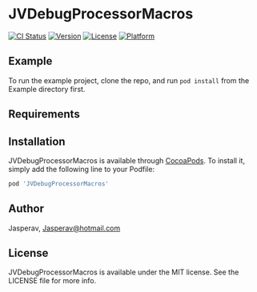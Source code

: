 # JVDebugProcessorMacros

[![CI Status](https://img.shields.io/travis/Jasperav/JVDebugProcessorMacros.svg?style=flat)](https://travis-ci.org/Jasperav/JVDebugProcessorMacros)
[![Version](https://img.shields.io/cocoapods/v/JVDebugProcessorMacros.svg?style=flat)](https://cocoapods.org/pods/JVDebugProcessorMacros)
[![License](https://img.shields.io/cocoapods/l/JVDebugProcessorMacros.svg?style=flat)](https://cocoapods.org/pods/JVDebugProcessorMacros)
[![Platform](https://img.shields.io/cocoapods/p/JVDebugProcessorMacros.svg?style=flat)](https://cocoapods.org/pods/JVDebugProcessorMacros)

## Example

To run the example project, clone the repo, and run `pod install` from the Example directory first.

## Requirements

## Installation

JVDebugProcessorMacros is available through [CocoaPods](https://cocoapods.org). To install
it, simply add the following line to your Podfile:

```ruby
pod 'JVDebugProcessorMacros'
```

## Author

Jasperav, Jasperav@hotmail.com

## License

JVDebugProcessorMacros is available under the MIT license. See the LICENSE file for more info.
